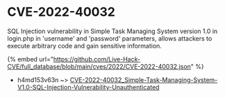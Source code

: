 # CVE-2022-40032

SQL Injection vulnerability in Simple Task Managing System version 1.0 in login.php in 'username' and 'password' parameters, allows attackers to execute arbitrary code and gain sensitive information.

{% embed url="https://github.com/Live-Hack-CVE/full_database/blob/main/cves/2022/CVE-2022-40032.json" %}


* h4md153v63n ~> [CVE-2022-40032_Simple-Task-Managing-System-V1.0-SQL-Injection-Vulnerability-Unauthenticated](https://www.alice-snow.ru/2022/database/cve-2022-40032/cve-2022-40032_simple-task-managing-system-v1.0-sql-injection-vulnerability-unauthenticated-h4md153v63n)